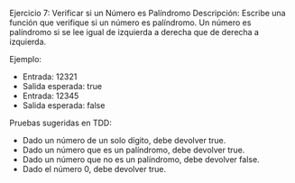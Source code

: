 Ejercicio 7: Verificar si un Número es Palíndromo
Descripción: Escribe una función que verifique si un número es palíndromo. Un número es palíndromo si se lee igual de izquierda a derecha que de derecha a izquierda.

Ejemplo:

- Entrada: 12321
- Salida esperada: true
- Entrada: 12345
- Salida esperada: false

Pruebas sugeridas en TDD:

- Dado un número de un solo dígito, debe devolver true.
- Dado un número que es un palíndromo, debe devolver true.
- Dado un número que no es un palíndromo, debe devolver false.
- Dado el número 0, debe devolver true.